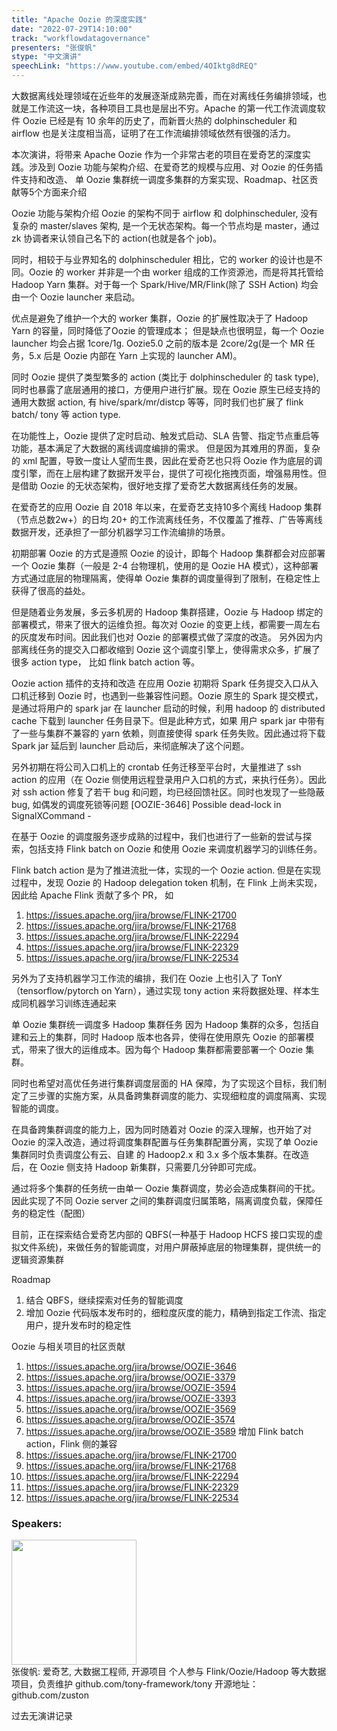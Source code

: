```yaml
---
title: "Apache Oozie 的深度实践"
date: "2022-07-29T14:10:00"
track: "workflowdatagovernance"
presenters: "张俊帆"
stype: "中文演讲"
speechLink: "https://www.youtube.com/embed/4OIktg8dREQ"
---
```

大数据离线处理领域在近些年的发展逐渐成熟完善，而在对离线任务编排领域，也就是工作流这一块，各种项目工具也是层出不穷。Apache 的第一代工作流调度软件 Oozie 已经是有 10 余年的历史了，而新晋火热的 dolphinscheduler 和 airflow 也是关注度相当高，证明了在工作流编排领域依然有很强的活力。

本次演讲，将带来 Apache Oozie 作为一个非常古老的项目在爱奇艺的深度实践。涉及到 Oozie 功能与架构介绍、在爱奇艺的规模与应用、对 Oozie 的任务插件支持和改造、 单 Oozie 集群统一调度多集群的方案实现、Roadmap、社区贡献等5个方面来介绍

Oozie 功能与架构介绍
Oozie 的架构不同于 airflow 和 dolphinscheduler, 没有复杂的 master/slaves 架构, 是一个无状态架构。每一个节点均是 master，通过 zk 协调者来认领自己名下的 action(也就是各个 job)。

同时，相较于与业界知名的 dolphinscheduler 相比，它的 worker 的设计也是不同。Oozie 的 worker 并非是一个由 worker 组成的工作资源池，而是将其托管给 Hadoop Yarn 集群。对于每一个 Spark/Hive/MR/Flink(除了 SSH Action) 均会由一个 Oozie launcher 来启动。

优点是避免了维护一个大的 worker 集群，Oozie 的扩展性取决于了 Hadoop Yarn 的容量，同时降低了Oozie 的管理成本；
但是缺点也很明显，每一个 Oozie launcher 均会占据 1core/1g. Oozie5.0 之前的版本是 2core/2g(是一个 MR 任务，5.x 后是 Oozie 内部在 Yarn 上实现的 launcher AM)。

同时 Oozie 提供了类型繁多的 action (类比于 dolphinscheduler 的 task type), 同时也暴露了底层通用的接口，方便用户进行扩展。现在 Oozie 原生已经支持的通用大数据 action, 有 hive/spark/mr/distcp 等等，同时我们也扩展了 flink batch/ tony 等 action type.

在功能性上，Oozie 提供了定时启动、触发式启动、SLA 告警、指定节点重启等功能，基本满足了大数据的离线调度编排的需求。
但是因为其难用的界面，复杂的 xml 配置，导致一度让人望而生畏，因此在爱奇艺也只将 Oozie 作为底层的调度引擎，而在上层构建了数据开发平台，提供了可视化拖拽页面，增强易用性。但是借助 Oozie 的无状态架构，很好地支撑了爱奇艺大数据离线任务的发展。
 
在爱奇艺的应用
Oozie 自 2018 年以来，在爱奇艺支持10多个离线 Hadoop 集群（节点总数2w+）的日均 20+ 的工作流离线任务，不仅覆盖了推荐、广告等离线数据开发，还承担了一部分机器学习工作流编排的场景。

初期部署 Oozie 的方式是遵照 Oozie 的设计，即每个 Hadoop 集群都会对应部署一个 Oozie 集群（一般是 2-4 台物理机，使用的是 Oozie HA 模式），这种部署方式通过底层的物理隔离，使得单 Oozie 集群的调度量得到了限制，在稳定性上获得了很高的益处。

但是随着业务发展，多云多机房的 Hadoop 集群搭建，Oozie 与 Hadoop 绑定的部署模式，带来了很大的运维负担。每次对 Oozie 的变更上线，都需要一周左右的灰度发布时间。因此我们也对 Oozie 的部署模式做了深度的改造。
另外因为内部离线任务的提交入口都收缩到 Oozie 这个调度引擎上，使得需求众多，扩展了很多 action type， 比如 flink batch action 等。


Oozie action 插件的支持和改造
在应用 Oozie 初期将 Spark 任务提交入口从入口机迁移到 Oozie 时，也遇到一些兼容性问题。Oozie 原生的 Spark 提交模式，是通过将用户的 spark jar 在 launcher 启动的时候，利用 hadoop 的 distributed cache 下载到 launcher 任务目录下。但是此种方式，如果 用户 spark jar 中带有了一些与集群不兼容的 yarn 依赖，则直接使得 spark 任务失败。因此通过将下载 Spark jar 延后到 launcher 启动后，来彻底解决了这个问题。

另外初期在将公司入口机上的 crontab 任务迁移至平台时，大量推进了 ssh action 的应用（在 Oozie 侧使用远程登录用户入口机的方式，来执行任务）。因此对 ssh action 修复了若干 bug 和问题，均已经回馈社区。同时也发现了一些隐蔽 bug,  如偶发的调度死锁等问题 [OOZIE-3646] Possible dead-lock in SignalXCommand - 
 
在基于 Oozie 的调度服务逐步成熟的过程中，我们也进行了一些新的尝试与探索，包括支持 Flink batch on Oozie 和使用 Oozie 来调度机器学习的训练任务。

Flink batch action 是为了推进流批一体，实现的一个 Oozie action. 但是在实现过程中，发现 Oozie 的 Hadoop delegation token 机制，在 Flink 上尚未实现，因此给 Apache Flink 贡献了多个 PR， 如
1. https://issues.apache.org/jira/browse/FLINK-21700 
2. https://issues.apache.org/jira/browse/FLINK-21768
3. https://issues.apache.org/jira/browse/FLINK-22294 
4. https://issues.apache.org/jira/browse/FLINK-22329 
5. https://issues.apache.org/jira/browse/FLINK-22534

另外为了支持机器学习工作流的编排，我们在 Oozie 上也引入了 TonY（tensorflow/pytorch on Yarn），通过实现 tony action 来将数据处理、样本生成同机器学习训练连通起来

单 Oozie 集群统一调度多 Hadoop 集群任务
因为 Hadoop 集群的众多，包括自建和云上的集群，同时 Hadoop 版本也各异，使得在使用原先 Oozie 的部署模式，带来了很大的运维成本。因为每个 Hadoop 集群都需要部署一个 Oozie 集群。

同时也希望对高优任务进行集群调度层面的 HA 保障，为了实现这个目标，我们制定了三步骤的实施方案，从具备跨集群调度的能力、实现细粒度的调度隔离、实现智能的调度。

在具备跨集群调度的能力上，因为同时随着对 Oozie 的深入理解，也开始了对 Oozie 的深入改造，通过将调度集群配置与任务集群配置分离，实现了单 Oozie 集群同时负责调度公有云、自建 的 Hadoop2.x 和 3.x 多个版本集群。在改造后，在 Oozie 侧支持 Hadoop 新集群，只需要几分钟即可完成。

通过将多个集群的任务统一由单一 Oozie 集群调度，势必会造成集群间的干扰。因此实现了不同 Oozie server 之间的集群调度归属策略，隔离调度负载，保障任务的稳定性（配图）

目前，正在探索结合爱奇艺内部的 QBFS(一种基于 Hadoop HCFS 接口实现的虚拟文件系统)，来做任务的智能调度，对用户屏蔽掉底层的物理集群，提供统一的逻辑资源集群

Roadmap
1. 结合 QBFS，继续探索对任务的智能调度
2. 增加 Oozie 代码版本发布时的，细粒度灰度的能力，精确到指定工作流、指定用户，提升发布时的稳定性

Oozie 与相关项目的社区贡献
1. https://issues.apache.org/jira/browse/OOZIE-3646
2. https://issues.apache.org/jira/browse/OOZIE-3379
3. https://issues.apache.org/jira/browse/OOZIE-3594
4. https://issues.apache.org/jira/browse/OOZIE-3393
5. https://issues.apache.org/jira/browse/OOZIE-3569
6. https://issues.apache.org/jira/browse/OOZIE-3574
7. https://issues.apache.org/jira/browse/OOZIE-3589
增加 Flink batch action，Flink 侧的兼容
8. https://issues.apache.org/jira/browse/FLINK-21700 
9. https://issues.apache.org/jira/browse/FLINK-21768
10. https://issues.apache.org/jira/browse/FLINK-22294 
11. https://issues.apache.org/jira/browse/FLINK-22329 
12. https://issues.apache.org/jira/browse/FLINK-22534
 ### Speakers: 
 <img src="images/speaker/1251.png" width="200" /><br>张俊帆: 爱奇艺, 大数据工程师, 开源项目
个人参与 Flink/Oozie/Hadoop 等大数据项目，负责维护 github.com/tony-framework/tony
开源地址：github.com/zuston

过去无演讲记录

 